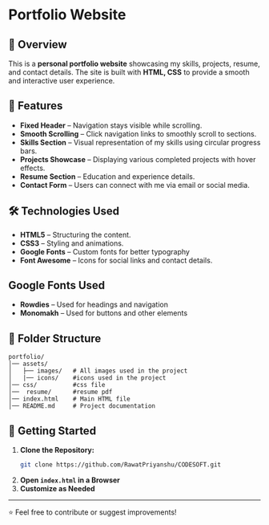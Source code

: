 # Portfolio Website

## 📌 Overview
This is a **personal portfolio website** showcasing my skills, projects, resume, and contact details. The site is built with **HTML, CSS** to provide a smooth and interactive user experience.

## 🎨 Features
- **Fixed Header** – Navigation stays visible while scrolling.
- **Smooth Scrolling** – Click navigation links to smoothly scroll to sections.
- **Skills Section** – Visual representation of my skills using circular progress bars.
- **Projects Showcase** – Displaying various completed projects with hover effects.
- **Resume Section** – Education and experience details.
- **Contact Form** – Users can connect with me via email or social media.

## 🛠️ Technologies Used
- **HTML5** – Structuring the content.
- **CSS3** – Styling and animations.
- **Google Fonts** – Custom fonts for better typography
- **Font Awesome** – Icons for social links and contact details.

## Google Fonts Used
- **Rowdies** – Used for headings and navigation
- **Monomakh** – Used for buttons and other elements

## 📂 Folder Structure
```
portfolio/
│── assets/
│   ├── images/   # All images used in the project
│   |── icons/    #icons used in the project
│── css/          #css file
│──  resume/      #resume pdf 
│── index.html    # Main HTML file
│── README.md     # Project documentation
```

## 🚀 Getting Started
1. **Clone the Repository:**
   ```bash
   git clone https://github.com/RawatPriyanshu/CODESOFT.git
   ```
2. **Open `index.html` in a Browser**
3. **Customize as Needed**


---
⭐ Feel free to contribute or suggest improvements!